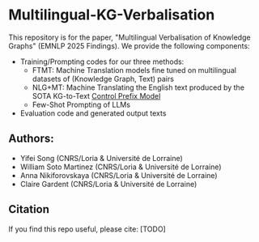 # Multilingual-KG-Verbalisation

This repository is for the paper, "Multilingual Verbalisation of Knowledge Graphs" (EMNLP 2025 Findings). We provide the following components:
- Training/Prompting codes for our three methods:
    - FTMT: Machine Translation models fine tuned on multilingual datasets of (Knowledge Graph, Text) pairs
    - NLG+MT: Machine Translating the English text produced by the SOTA KG-to-Text [Control Prefix Model](https://aclanthology.org/2022.gem-1.31.pdf) 
    - Few-Shot Prompting of LLMs
- Evaluation code and generated output texts

## Authors:
- Yifei Song (CNRS/Loria & Université de Lorraine)
- William Soto Martinez (CNRS/Loria & Université de Lorraine)
- Anna Nikiforovskaya (CNRS/Loria & Université de Lorraine)
- Claire Gardent (CNRS/Loria & Université de Lorraine)

## Citation
If you find this repo useful, please cite: [TODO]
